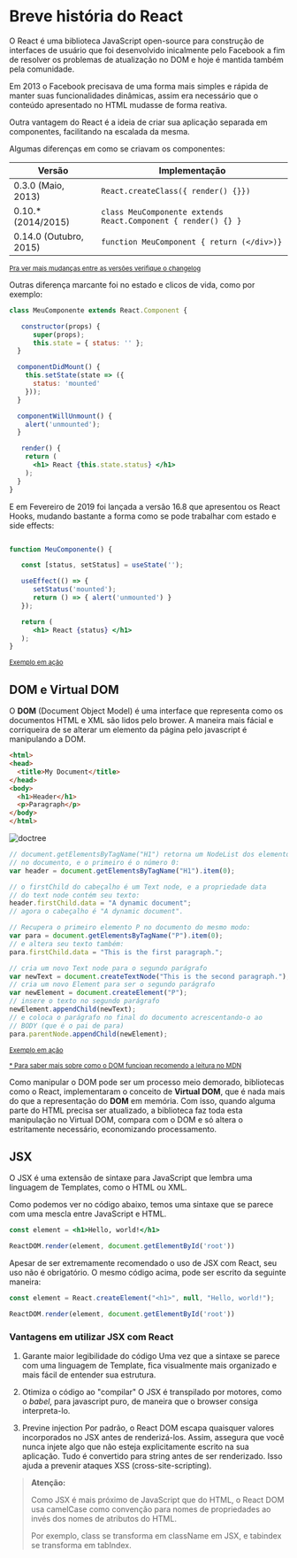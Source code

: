 # Breve história do React

O React é uma biblioteca JavaScript open-source para construção de interfaces de usuário que foi desenvolvido inicalmente pelo Facebook a fim de resolver os problemas de atualização no DOM e hoje é mantida também pela comunidade. 

Em 2013 o Facebook precisava de uma forma mais simples e rápida de manter suas funcionalidades dinâmicas, assim era necessário que o conteúdo apresentado no HTML mudasse de forma reativa.

Outra vantagem do React é a ideia de criar sua aplicação separada em componentes, facilitando na escalada da mesma.


Algumas diferenças em como se criavam os componentes:

| Versão                   | Implementação                                                           |
| ---                      | ---                                                                     |
| 0.3.0 (Maio, 2013)       | ` React.createClass({ render() {}}) `                                   |
| 0.10.* (2014/2015)       | ` class MeuComponente extends React.Component { render() {} } `         |
| 0.14.0 (Outubro, 2015)   | ` function MeuComponent { return (</div>)} `                            |

<sub>[Pra ver mais mudanças entre as versões verifique o changelog](https://github.com/facebook/react/blob/master/CHANGELOG.md)</sub>

Outras diferença marcante foi no estado e clicos de vida, como por exemplo:

```jsx
class MeuComponente extends React.Component { 

   constructor(props) {
      super(props);
      this.state = { status: '' };
  }

  componentDidMount() {
    this.setState(state => ({
      status: 'mounted'
    }));
  }

  componentWillUnmount() {
    alert('unmounted');
  }

   render() {
    return (
      <h1> React {this.state.status} </h1>
    );
  }
} 
```

E em Fevereiro de 2019 foi lançada a versão 16.8 que apresentou os React Hooks, mudando bastante a forma como se pode trabalhar com estado e side effects:

```jsx

function MeuComponente() {

   const [status, setStatus] = useState('');

   useEffect(() => { 
      setStatus('mounted');
      return () => { alert('unmounted') }
   });

   return (
      <h1> React {status} </h1>
   );
}
```
<sub>[Exemplo em ação](https://codepen.io/flaviabertoni/pen/JjEdMjr)</sub>


## DOM e Virtual DOM

O **DOM** (Document Object Model) é uma interface que representa como os documentos HTML e XML são lidos pelo brower.
A maneira mais fácial e corriqueira de se alterar um elemento da página pelo javascript é manipulando a DOM.


```html
<html>
<head>
  <title>My Document</title>
</head>
<body>
  <h1>Header</h1>
  <p>Paragraph</p>
</body>
</html>
```

![doctree](https://developer.mozilla.org/@api/deki/files/415/=Using_the_W3C_DOM_Level_1_Core-doctree.jpg)


```js
// document.getElementsByTagName("H1") retorna um NodeList dos elementos H1
// no documento, e o primeiro é o número 0:
var header = document.getElementsByTagName("H1").item(0);

// o firstChild do cabeçalho é um Text node, e a propriedade data
// do text node contém seu texto:
header.firstChild.data = "A dynamic document";
// agora o cabeçalho é "A dynamic document".

// Recupera o primeiro elemento P no documento do mesmo modo:
var para = document.getElementsByTagName("P").item(0);
// e altera seu texto também:
para.firstChild.data = "This is the first paragraph.";

// cria um novo Text node para o segundo parágrafo
var newText = document.createTextNode("This is the second paragraph.");
// cria um novo Element para ser o segundo parágrafo
var newElement = document.createElement("P");
// insere o texto no segundo parágrafo
newElement.appendChild(newText);
// e coloca o parágrafo no final do documento acrescentando-o ao
// BODY (que é o pai de para)
para.parentNode.appendChild(newElement);
```
<sub>[Exemplo em ação](https://media.prod.mdn.mozit.cloud/attachments/2012/07/09/2495/40a92c572ccc06e25683e4e76d1122b1/example.html)</sub>

<sub>[* Para saber mais sobre como o DOM funcioan recomendo a leitura no MDN](https://developer.mozilla.org/pt-PT/docs/Web/API/Document_object_model/Using_the_W3C_DOM_Level_1_Core)</sub>

Como manipular o DOM pode ser um processo meio demorado, bibliotecas como o React, implementaram o conceito de **Virtual DOM**, que é nada mais do que a representação do **DOM** em memória. Com isso, quando alguma parte do HTML precisa ser atualizado, a biblioteca faz toda esta manipulação no Virtual DOM, compara com o DOM e só altera o estritamente necessário, economizando processamento.

## JSX

O JSX é uma extensão de sintaxe para JavaScript que lembra uma linguagem de Templates, como o HTML ou XML.

Como podemos ver no código abaixo, temos uma sintaxe que se parece com uma mescla entre JavaScript e HTML.

```jsx
const element = <h1>Hello, world!</h1>

ReactDOM.render(element, document.getElementById('root'))
```

Apesar de ser extremamente recomendado o uso de JSX com React, seu uso não é obrigatório. O mesmo código acima, pode ser escrito da seguinte maneira:

```js
const element = React.createElement("<h1>", null, "Hello, world!");

ReactDOM.render(element, document.getElementById('root'))
```

### Vantagens em utilizar JSX com React

1. Garante maior legibilidade do código
   Uma vez que a sintaxe se parece com uma linguagem de Template, fica visualmente mais organizado e mais fácil de entender sua estrutura.

2. Otimiza o código ao "compilar"
   O JSX é transpilado por motores, como o _babel_, para javascript puro, de maneira que o browser consiga interpreta-lo.

3. Previne injection
   Por padrão, o React DOM escapa quaisquer valores incorporados no JSX antes de renderizá-los. Assim, assegura que você nunca injete algo que não esteja explicitamente escrito na sua aplicação. Tudo é convertido para string antes de ser renderizado. Isso ajuda a prevenir ataques XSS (cross-site-scripting).

> **Atenção:**
>
>Como JSX é mais próximo de JavaScript que do HTML, o React DOM usa camelCase como convenção para nomes de propriedades ao invés dos nomes de atributos do HTML.
>
>Por exemplo, class se transforma em className em JSX, e tabindex se transforma em tabIndex.